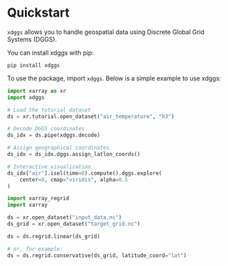 # Quickstart

`xdggs` allows you to handle geospatial data using Discrete Global Grid Systems (DGGS).

You can install xdggs with pip:

```shell
pip install xdggs
```

To use the package, import `xdggs`. Below is a simple example to use xdggs:

```python
import xarray as xr
import xdggs

# Load the tutorial dataset
ds = xr.tutorial.open_dataset("air_temperature", "h3")

# Decode DGGS coordinates
ds_idx = ds.pipe(xdggs.decode)

# Assign geographical coordinates
ds_idx = ds_idx.dggs.assign_latlon_coords()

# Interactive visualization
ds_idx["air"].isel(time=0).compute().dggs.explore(
    center=0, cmap="viridis", alpha=0.5
)

import xarray_regrid
import xarray

ds = xr.open_dataset("input_data.nc")
ds_grid = xr.open_dataset("target_grid.nc")

ds = ds.regrid.linear(ds_grid)

# or, for example:
ds = ds.regrid.conservative(ds_grid, latitude_coord="lat")
```
